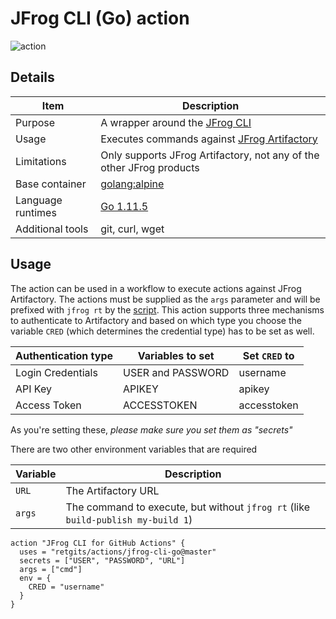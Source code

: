 # JFrog CLI (Go) action

![action](./jfrog-cli.png)

## Details

| Item              | Description                                                                  |
|-------------------|------------------------------------------------------------------------------|
| Purpose           | A wrapper around the [JFrog CLI](https://jfrog.com/getcli/)                  |
| Usage             | Executes commands against [JFrog Artifactory](https://jfrog.com/artifactory) |
| Limitations       | Only supports JFrog Artifactory, not any of the other JFrog products         |
| Base container    | [golang:alpine](https://hub.docker.com/_/golang?tab=description)             |
| Language runtimes | [Go 1.11.5](https://golang.org/doc/go1.11)                                   |
| Additional tools  | git, curl, wget                                                              |

## Usage

The action can be used in a workflow to execute actions against JFrog Artifactory. The actions must be supplied as the `args` parameter and will be prefixed with `jfrog rt` by the [script](./entrypoint.sh). This action supports three mechanisms to authenticate to Artifactory and based on which type you choose the variable `CRED` (which determines the credential type) has to be set as well.

| Authentication type | Variables to set  | Set `CRED` to |
|---------------------|-------------------|---------------|
| Login Credentials   | USER and PASSWORD | username      |
| API Key             | APIKEY            | apikey        |
| Access Token        | ACCESSTOKEN       | accesstoken   |

As you're setting these, _please make sure you set them as "secrets"_

There are two other environment variables that are required

| Variable | Description                                                                      |
|----------|----------------------------------------------------------------------------------|
| `URL`    | The Artifactory URL                                                              |
| `args`   | The command to execute, but without `jfrog rt` (like `build-publish my-build 1`) |

```hcl
action "JFrog CLI for GitHub Actions" {
  uses = "retgits/actions/jfrog-cli-go@master"
  secrets = ["USER", "PASSWORD", "URL"]
  args = ["cmd"]
  env = {
    CRED = "username"
  }
}
```
